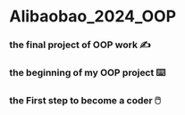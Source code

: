 # Alibaobao_2024_OOP
### the final project of OOP work ✍️
### the beginning of my OOP project ⌨️
### the First step to become a coder 🖱️
